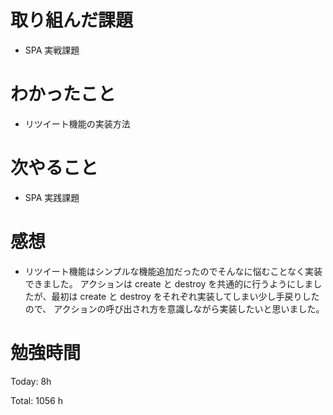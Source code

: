# 取り組んだ課題

- SPA 実戦課題

# わかったこと

- リツイート機能の実装方法

# 次やること

- SPA 実践課題

# 感想

- リツイート機能はシンプルな機能追加だったのでそんなに悩むことなく実装できました。
  アクションは create と destroy を共通的に行うようにしましたが、最初は create と destroy をそれぞれ実装してしまい少し手戻りしたので、
  アクションの呼び出され方を意識しながら実装したいと思いました。

# 勉強時間

Today: 8h

Total: 1056 h
